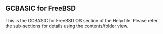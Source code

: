 <div class="section">

<div class="titlepage">

<div>

<div>

<span id="_gcbasic_for_freebsd"></span>GCBASIC for FreeBSD
----------------------------------------------------------

</div>

</div>

</div>

This is the GCBASIC for FreeBSD OS section of the Help file. Please
refer the sub-sections for details using the contents/folder view.

</div>
